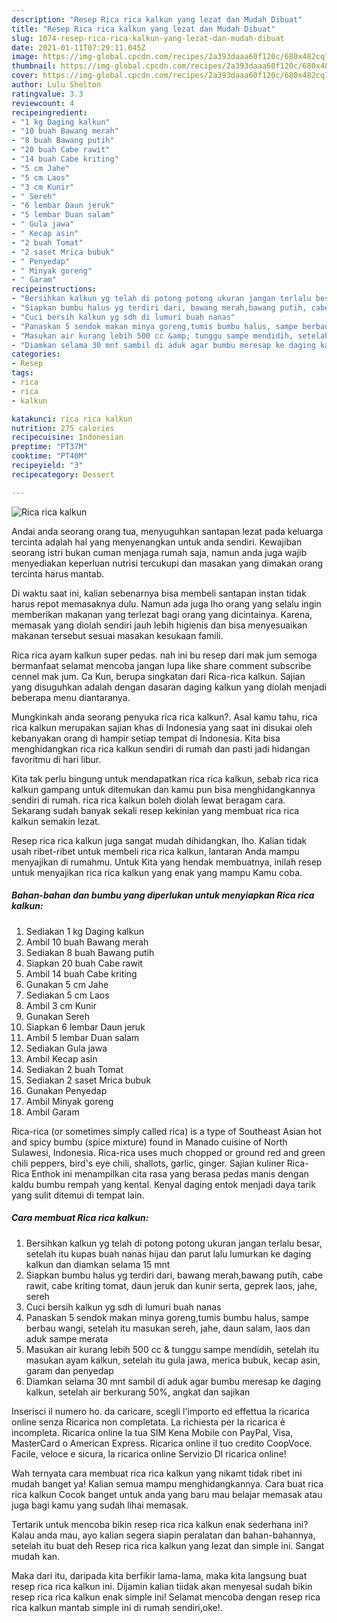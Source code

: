```yaml
---
description: "Resep Rica rica kalkun yang lezat dan Mudah Dibuat"
title: "Resep Rica rica kalkun yang lezat dan Mudah Dibuat"
slug: 1074-resep-rica-rica-kalkun-yang-lezat-dan-mudah-dibuat
date: 2021-01-11T07:29:11.045Z
image: https://img-global.cpcdn.com/recipes/2a393daaa60f120c/680x482cq70/rica-rica-kalkun-foto-resep-utama.jpg
thumbnail: https://img-global.cpcdn.com/recipes/2a393daaa60f120c/680x482cq70/rica-rica-kalkun-foto-resep-utama.jpg
cover: https://img-global.cpcdn.com/recipes/2a393daaa60f120c/680x482cq70/rica-rica-kalkun-foto-resep-utama.jpg
author: Lulu Shelton
ratingvalue: 3.3
reviewcount: 4
recipeingredient:
- "1 kg Daging kalkun"
- "10 buah Bawang merah"
- "8 buah Bawang putih"
- "20 buah Cabe rawit"
- "14 buah Cabe kriting"
- "5 cm Jahe"
- "5 cm Laos"
- "3 cm Kunir"
- " Sereh"
- "6 lembar Daun jeruk"
- "5 lembar Duan salam"
- " Gula jawa"
- " Kecap asin"
- "2 buah Tomat"
- "2 saset Mrica bubuk"
- " Penyedap"
- " Minyak goreng"
- " Garam"
recipeinstructions:
- "Bersihkan kalkun yg telah di potong potong ukuran jangan terlalu besar, setelah itu kupas buah nanas hijau dan parut lalu lumurkan ke daging kalkun dan diamkan selama 15 mnt"
- "Siapkan bumbu halus yg terdiri dari, bawang merah,bawang putih, cabe rawit, cabe kriting tomat, daun jeruk dan kunir serta, geprek laos, jahe, sereh"
- "Cuci bersih kalkun yg sdh di lumuri buah nanas"
- "Panaskan 5 sendok makan minya goreng,tumis bumbu halus, sampe berbau wangi, setelah itu masukan sereh, jahe, daun salam, laos dan aduk sampe merata"
- "Masukan air kurang lebih 500 cc &amp; tunggu sampe mendidih, setelah itu masukan ayam kalkun, setelah itu gula jawa, merica bubuk, kecap asin, garam dan penyedap"
- "Diamkan selama 30 mnt sambil di aduk agar bumbu meresap ke daging kalkun, setelah air berkurang 50%, angkat dan sajikan"
categories:
- Resep
tags:
- rica
- rica
- kalkun

katakunci: rica rica kalkun 
nutrition: 275 calories
recipecuisine: Indonesian
preptime: "PT37M"
cooktime: "PT40M"
recipeyield: "3"
recipecategory: Dessert

---
```



![Rica rica kalkun](https://img-global.cpcdn.com/recipes/2a393daaa60f120c/680x482cq70/rica-rica-kalkun-foto-resep-utama.jpg)

Andai anda seorang orang tua, menyuguhkan santapan lezat pada keluarga tercinta adalah hal yang menyenangkan untuk anda sendiri. Kewajiban seorang istri bukan cuman menjaga rumah saja, namun anda juga wajib menyediakan keperluan nutrisi tercukupi dan masakan yang dimakan orang tercinta harus mantab.

Di waktu  saat ini, kalian sebenarnya bisa membeli santapan instan tidak harus repot memasaknya dulu. Namun ada juga lho orang yang selalu ingin memberikan makanan yang terlezat bagi orang yang dicintainya. Karena, memasak yang diolah sendiri jauh lebih higienis dan bisa menyesuaikan makanan tersebut sesuai masakan kesukaan famili. 

Rica rica ayam kalkun super pedas. nah ini bu resep dari mak jum semoga bermanfaat selamat mencoba jangan lupa like share comment subscribe cennel mak jum. Ca Kun, berupa singkatan dari Rica-rica kalkun. Sajian yang disuguhkan adalah dengan dasaran daging kalkun yang diolah menjadi beberapa menu diantaranya.

Mungkinkah anda seorang penyuka rica rica kalkun?. Asal kamu tahu, rica rica kalkun merupakan sajian khas di Indonesia yang saat ini disukai oleh kebanyakan orang di hampir setiap tempat di Indonesia. Kita bisa menghidangkan rica rica kalkun sendiri di rumah dan pasti jadi hidangan favoritmu di hari libur.

Kita tak perlu bingung untuk mendapatkan rica rica kalkun, sebab rica rica kalkun gampang untuk ditemukan dan kamu pun bisa menghidangkannya sendiri di rumah. rica rica kalkun boleh diolah lewat beragam cara. Sekarang sudah banyak sekali resep kekinian yang membuat rica rica kalkun semakin lezat.

Resep rica rica kalkun juga sangat mudah dihidangkan, lho. Kalian tidak usah ribet-ribet untuk membeli rica rica kalkun, lantaran Anda mampu menyajikan di rumahmu. Untuk Kita yang hendak membuatnya, inilah resep untuk menyajikan rica rica kalkun yang enak yang mampu Kamu coba.

<!--inarticleads1-->

##### Bahan-bahan dan bumbu yang diperlukan untuk menyiapkan Rica rica kalkun:

1. Sediakan 1 kg Daging kalkun
1. Ambil 10 buah Bawang merah
1. Sediakan 8 buah Bawang putih
1. Siapkan 20 buah Cabe rawit
1. Ambil 14 buah Cabe kriting
1. Gunakan 5 cm Jahe
1. Sediakan 5 cm Laos
1. Ambil 3 cm Kunir
1. Gunakan  Sereh
1. Siapkan 6 lembar Daun jeruk
1. Ambil 5 lembar Duan salam
1. Sediakan  Gula jawa
1. Ambil  Kecap asin
1. Sediakan 2 buah Tomat
1. Sediakan 2 saset Mrica bubuk
1. Gunakan  Penyedap
1. Ambil  Minyak goreng
1. Ambil  Garam


Rica-rica (or sometimes simply called rica) is a type of Southeast Asian hot and spicy bumbu (spice mixture) found in Manado cuisine of North Sulawesi, Indonesia. Rica-rica uses much chopped or ground red and green chili peppers, bird&#39;s eye chili, shallots, garlic, ginger. Sajian kuliner Rica-Rica Enthok ini menampilkan cita rasa yang berasa pedas manis dengan kaldu bumbu rempah yang kental. Kenyal daging entok menjadi daya tarik yang sulit ditemui di tempat lain. 

<!--inarticleads2-->

##### Cara membuat Rica rica kalkun:

1. Bersihkan kalkun yg telah di potong potong ukuran jangan terlalu besar, setelah itu kupas buah nanas hijau dan parut lalu lumurkan ke daging kalkun dan diamkan selama 15 mnt
1. Siapkan bumbu halus yg terdiri dari, bawang merah,bawang putih, cabe rawit, cabe kriting tomat, daun jeruk dan kunir serta, geprek laos, jahe, sereh
1. Cuci bersih kalkun yg sdh di lumuri buah nanas
1. Panaskan 5 sendok makan minya goreng,tumis bumbu halus, sampe berbau wangi, setelah itu masukan sereh, jahe, daun salam, laos dan aduk sampe merata
1. Masukan air kurang lebih 500 cc &amp; tunggu sampe mendidih, setelah itu masukan ayam kalkun, setelah itu gula jawa, merica bubuk, kecap asin, garam dan penyedap
1. Diamkan selama 30 mnt sambil di aduk agar bumbu meresap ke daging kalkun, setelah air berkurang 50%, angkat dan sajikan


Inserisci il numero ho. da caricare, scegli l&#39;importo ed effettua la ricarica online senza Ricarica non completata. La richiesta per la ricarica è incompleta. Ricarica online la tua SIM Kena Mobile con PayPal, Visa, MasterCard o American Express. Ricarica online il tuo credito CoopVoce. Facile, veloce e sicura, la ricarica online Servizio DI ricarica online! 

Wah ternyata cara membuat rica rica kalkun yang nikamt tidak ribet ini mudah banget ya! Kalian semua mampu menghidangkannya. Cara buat rica rica kalkun Cocok banget untuk anda yang baru mau belajar memasak atau juga bagi kamu yang sudah lihai memasak.

Tertarik untuk mencoba bikin resep rica rica kalkun enak sederhana ini? Kalau anda mau, ayo kalian segera siapin peralatan dan bahan-bahannya, setelah itu buat deh Resep rica rica kalkun yang lezat dan simple ini. Sangat mudah kan. 

Maka dari itu, daripada kita berfikir lama-lama, maka kita langsung buat resep rica rica kalkun ini. Dijamin kalian tiidak akan menyesal sudah bikin resep rica rica kalkun enak simple ini! Selamat mencoba dengan resep rica rica kalkun mantab simple ini di rumah sendiri,oke!.

